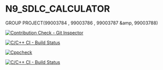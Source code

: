 # N9_SDLC_CALCULATOR

GROUP PROJECT(99003784 , 99003786 , 99003787 &amp, 99003788)


[![Contribution Check - Git Inspector](https://github.com/99003784/N9_SDLC_CALCULATOR/actions/workflows/gitinspector.yml/badge.svg)](https://github.com/99003784/N9_SDLC_CALCULATOR/actions/workflows/gitinspector.yml)

[![C/C++ CI - Build Status](https://github.com/99003784/N9_SDLC_CALCULATOR/actions/workflows/c-cpp.yml/badge.svg)](https://github.com/99003784/N9_SDLC_CALCULATOR/actions/workflows/c-cpp.yml)

[![Cppcheck](https://github.com/99003784/N9_SDLC_CALCULATOR/actions/workflows/cppcheck.yml/badge.svg)](https://github.com/99003784/N9_SDLC_CALCULATOR/actions/workflows/cppcheck.yml)

[![C/C++ CI - Build Status](https://github.com/99003784/N9_SDLC_CALCULATOR/actions/workflows/c-cpp.yml/badge.svg)](https://github.com/99003784/N9_SDLC_CALCULATOR/actions/workflows/c-cpp.yml)


